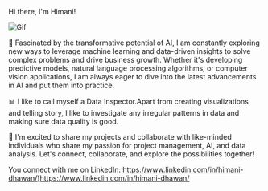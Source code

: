 Hi there, I'm Himani!

![Gif](https://ardas-it.com/uploads/images/blogs/giph.gif)

🤖 Fascinated by the transformative potential of AI, I am constantly exploring new ways to leverage machine learning and data-driven insights to solve complex problems and drive business growth. Whether it's developing predictive models, natural language processing algorithms, or computer vision applications, I am always eager to dive into the latest advancements in AI and put them into practice.

📊 I like to call myself a Data Inspector.Apart from creating visualizations and telling story, I like to investigate any irregular patterns in data and making sure data quality is good.

🌟 I'm excited to share my projects and collaborate with like-minded individuals who share my passion for project management, AI, and data analysis. Let's connect, collaborate, and explore the possibilities together!

You connect with me on LinkedIn: https://www.linkedin.com/in/himani-dhawan/)https://www.linkedin.com/in/himani-dhawan/
